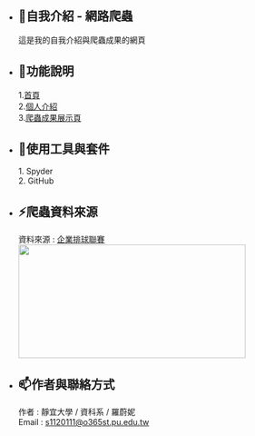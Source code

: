 - <h2>👋自我介紹 - 網路爬蟲</h2>這是我的自我介紹與爬蟲成果的網頁
- <h2>👀功能說明</h2>
  1.<a href="https://pokerface1221.github.io/" rel="nofollow">首頁</a><br>
  2.<a href="https://pokerface1221.github.io/#intro" rel="nofollow">個人介紹</a><br>
  3.<a href="https://github.com/pokerface1221/pokerface1221/edit/main/README.md" rel="nofollow">爬蟲成果展示頁</a>
- <h2>🌱使用工具與套件</h2>
  1. Spyder<br>
  2. GitHub
- <h2>⚡爬蟲資料來源</h2>
  資料來源 : <a href="https://tvl.ctvba.org.tw/standing" rel="nofollow">企業排球聯賽</a><br>
  <img src="https://upload.wikimedia.org/wikipedia/zh/e/ee/%E4%BC%81%E6%A5%AD%E6%8E%92%E7%90%83%E8%81%AF%E8%B3%BD%E5%8D%81%E5%85%AB%E5%B9%B4%E4%B8%BB%E8%A6%96%E8%A6%BA.jpg" id="img" style="width: 400px; height: 200px;">
- <h2>📫作者與聯絡方式</h2>
  作者 : 靜宜大學 / 資科系 / 羅蔚妮<br>
  Email : <a href="mailto:s1120111@o365st.pu.edu.tw">s1120111@o365st.pu.edu.tw</a>

<!---
pokerface1221/pokerface1221 is a ✨ special ✨ repository because its `README.md` (this file) appears on your GitHub profile.
You can click the Preview link to take a look at your changes.
--->

